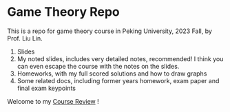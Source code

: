 # Game Theory Repo

This is a repo for game theory course in Peking University, 2023 Fall, by Prof. Liu Lin.

1. Slides
2. My noted slides, includes very detailed notes, recommended! I think you can even escape the course with the notes on the slides.
3. Homeworks, with my full scored solutions and how to draw graphs
4. Some related docs, including former years homework, exam paper and final exam keypoints

Welcome to my [Course Review](https://www.lyt0112.com/blog/course_review-zh) !
